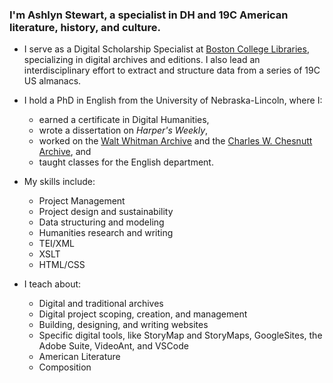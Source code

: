 ### I'm Ashlyn Stewart, a specialist in DH and 19C American literature, history, and culture.

- I serve as a Digital Scholarship Specialist at [Boston College Libraries](https://ds.bc.edu/), specializing in digital archives and editions.  I also lead an interdisciplinary effort to extract and structure data from a series of 19C US almanacs.
  
- I hold a PhD in English from the University of Nebraska-Lincoln, where I:
  - earned a certificate in Digital Humanities,
  - wrote a dissertation on *Harper's Weekly*,
  - worked on the [Walt Whitman Archive](whitmanarchive.org) and the [Charles W. Chesnutt Archive](https://chesnuttarchive.org/), and
  - taught classes for the English department.
 
- My skills include:
  - Project Management
  - Project design and sustainability
  - Data structuring and modeling
  - Humanities research and writing
  - TEI/XML
  - XSLT
  - HTML/CSS
 
- I teach about:
  - Digital and traditional archives
  - Digital project scoping, creation, and management
  - Building, designing, and writing websites
  - Specific digital tools, like StoryMap and StoryMaps, GoogleSites, the Adobe Suite, VideoAnt, and VSCode
  - American Literature
  - Composition
    
